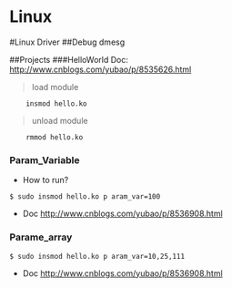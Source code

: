 # Linux

#Linux Driver
##Debug
dmesg

##Projects
###HelloWorld
Doc: http://www.cnblogs.com/yubao/p/8535626.html

> load module

````
    insmod hello.ko
````   
> unload module

````
    rmmod hello.ko
````

### Param_Variable
* How to run?
````
$ sudo insmod hello.ko p aram_var=100
````
* Doc
http://www.cnblogs.com/yubao/p/8536908.html

### Parame_array
````
$ sudo insmod hello.ko p aram_var=10,25,111
````
* Doc
http://www.cnblogs.com/yubao/p/8536908.html

